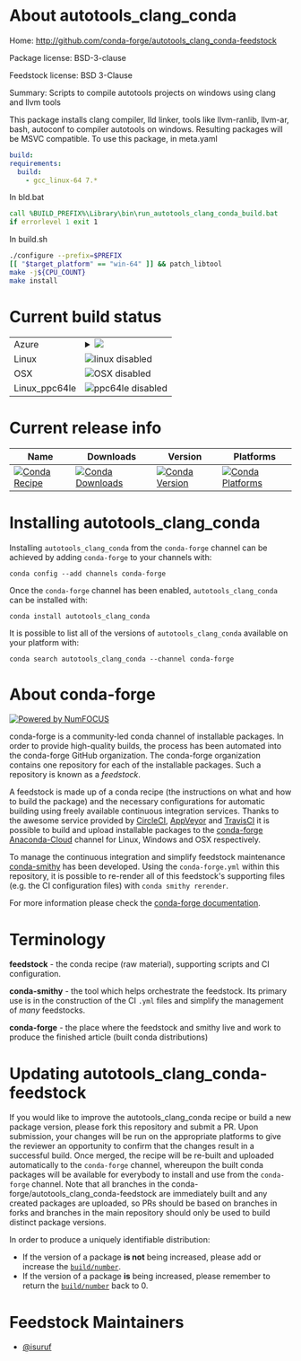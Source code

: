 About autotools_clang_conda
===========================

Home: http://github.com/conda-forge/autotools_clang_conda-feedstock

Package license: BSD-3-clause

Feedstock license: BSD 3-Clause

Summary: Scripts to compile autotools projects on windows using clang and llvm tools

This package installs clang compiler, lld linker, tools like llvm-ranlib, llvm-ar,
bash, autoconf to compiler autotools on windows. Resulting packages will be MSVC compatible.
To use this package, in meta.yaml

```yaml
build:
requirements:
  build:
    - gcc_linux-64 7.*
```

In bld.bat

```bat
call %BUILD_PREFIX%\Library\bin\run_autotools_clang_conda_build.bat
if errorlevel 1 exit 1
```

In build.sh

```sh
./configure --prefix=$PREFIX
[[ "$target_platform" == "win-64" ]] && patch_libtool
make -j${CPU_COUNT}
make install
```


Current build status
====================


<table>
    
  <tr>
    <td>Azure</td>
    <td>
      <details>
        <summary>
          <a href="https://dev.azure.com/conda-forge/feedstock-builds/_build/latest?definitionId=7523&branchName=master">
            <img src="https://dev.azure.com/conda-forge/feedstock-builds/_apis/build/status/autotools_clang_conda-feedstock?branchName=master">
          </a>
        </summary>
        <table>
          <thead><tr><th>Variant</th><th>Status</th></tr></thead>
          <tbody><tr>
              <td>win_c_compilervs2008vc9</td>
              <td>
                <a href="https://dev.azure.com/conda-forge/feedstock-builds/_build/latest?definitionId=7523&branchName=master">
                  <img src="https://dev.azure.com/conda-forge/feedstock-builds/_apis/build/status/autotools_clang_conda-feedstock?branchName=master&jobName=win&configuration=win_c_compilervs2008vc9" alt="variant">
                </a>
              </td>
            </tr><tr>
              <td>win_c_compilervs2015vc14</td>
              <td>
                <a href="https://dev.azure.com/conda-forge/feedstock-builds/_build/latest?definitionId=7523&branchName=master">
                  <img src="https://dev.azure.com/conda-forge/feedstock-builds/_apis/build/status/autotools_clang_conda-feedstock?branchName=master&jobName=win&configuration=win_c_compilervs2015vc14" alt="variant">
                </a>
              </td>
            </tr>
          </tbody>
        </table>
      </details>
    </td>
  </tr>
  <tr>
    <td>Linux</td>
    <td>
      <img src="https://img.shields.io/badge/linux-disabled-lightgrey.svg" alt="linux disabled">
    </td>
  </tr>
  <tr>
    <td>OSX</td>
    <td>
      <img src="https://img.shields.io/badge/OSX-disabled-lightgrey.svg" alt="OSX disabled">
    </td>
  </tr>
  <tr>
    <td>Linux_ppc64le</td>
    <td>
      <img src="https://img.shields.io/badge/ppc64le-disabled-lightgrey.svg" alt="ppc64le disabled">
    </td>
  </tr>
</table>

Current release info
====================

| Name | Downloads | Version | Platforms |
| --- | --- | --- | --- |
| [![Conda Recipe](https://img.shields.io/badge/recipe-autotools_clang_conda-green.svg)](https://anaconda.org/conda-forge/autotools_clang_conda) | [![Conda Downloads](https://img.shields.io/conda/dn/conda-forge/autotools_clang_conda.svg)](https://anaconda.org/conda-forge/autotools_clang_conda) | [![Conda Version](https://img.shields.io/conda/vn/conda-forge/autotools_clang_conda.svg)](https://anaconda.org/conda-forge/autotools_clang_conda) | [![Conda Platforms](https://img.shields.io/conda/pn/conda-forge/autotools_clang_conda.svg)](https://anaconda.org/conda-forge/autotools_clang_conda) |

Installing autotools_clang_conda
================================

Installing `autotools_clang_conda` from the `conda-forge` channel can be achieved by adding `conda-forge` to your channels with:

```
conda config --add channels conda-forge
```

Once the `conda-forge` channel has been enabled, `autotools_clang_conda` can be installed with:

```
conda install autotools_clang_conda
```

It is possible to list all of the versions of `autotools_clang_conda` available on your platform with:

```
conda search autotools_clang_conda --channel conda-forge
```


About conda-forge
=================

[![Powered by NumFOCUS](https://img.shields.io/badge/powered%20by-NumFOCUS-orange.svg?style=flat&colorA=E1523D&colorB=007D8A)](http://numfocus.org)

conda-forge is a community-led conda channel of installable packages.
In order to provide high-quality builds, the process has been automated into the
conda-forge GitHub organization. The conda-forge organization contains one repository
for each of the installable packages. Such a repository is known as a *feedstock*.

A feedstock is made up of a conda recipe (the instructions on what and how to build
the package) and the necessary configurations for automatic building using freely
available continuous integration services. Thanks to the awesome service provided by
[CircleCI](https://circleci.com/), [AppVeyor](https://www.appveyor.com/)
and [TravisCI](https://travis-ci.org/) it is possible to build and upload installable
packages to the [conda-forge](https://anaconda.org/conda-forge)
[Anaconda-Cloud](https://anaconda.org/) channel for Linux, Windows and OSX respectively.

To manage the continuous integration and simplify feedstock maintenance
[conda-smithy](https://github.com/conda-forge/conda-smithy) has been developed.
Using the ``conda-forge.yml`` within this repository, it is possible to re-render all of
this feedstock's supporting files (e.g. the CI configuration files) with ``conda smithy rerender``.

For more information please check the [conda-forge documentation](https://conda-forge.org/docs/).

Terminology
===========

**feedstock** - the conda recipe (raw material), supporting scripts and CI configuration.

**conda-smithy** - the tool which helps orchestrate the feedstock.
                   Its primary use is in the construction of the CI ``.yml`` files
                   and simplify the management of *many* feedstocks.

**conda-forge** - the place where the feedstock and smithy live and work to
                  produce the finished article (built conda distributions)


Updating autotools_clang_conda-feedstock
========================================

If you would like to improve the autotools_clang_conda recipe or build a new
package version, please fork this repository and submit a PR. Upon submission,
your changes will be run on the appropriate platforms to give the reviewer an
opportunity to confirm that the changes result in a successful build. Once
merged, the recipe will be re-built and uploaded automatically to the
`conda-forge` channel, whereupon the built conda packages will be available for
everybody to install and use from the `conda-forge` channel.
Note that all branches in the conda-forge/autotools_clang_conda-feedstock are
immediately built and any created packages are uploaded, so PRs should be based
on branches in forks and branches in the main repository should only be used to
build distinct package versions.

In order to produce a uniquely identifiable distribution:
 * If the version of a package **is not** being increased, please add or increase
   the [``build/number``](https://conda.io/docs/user-guide/tasks/build-packages/define-metadata.html#build-number-and-string).
 * If the version of a package **is** being increased, please remember to return
   the [``build/number``](https://conda.io/docs/user-guide/tasks/build-packages/define-metadata.html#build-number-and-string)
   back to 0.

Feedstock Maintainers
=====================

* [@isuruf](https://github.com/isuruf/)

